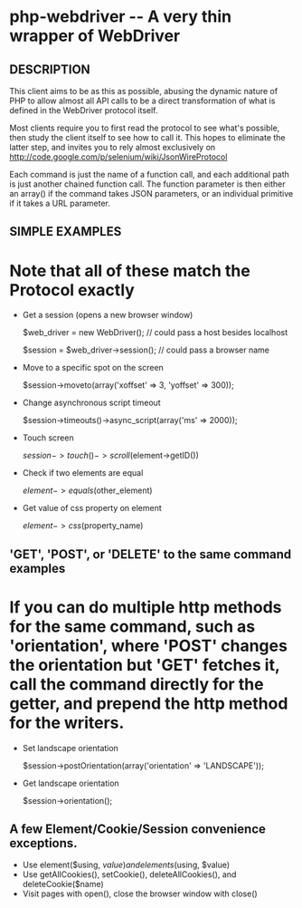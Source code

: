 php-webdriver -- A very thin wrapper of WebDriver
=================================================

## DESCRIPTION

This client aims to be as this as possible, abusing the dynamic nature of PHP to allow almost all API calls to be a direct transformation of what is defined in the WebDriver protocol itself.

Most clients require you to first read the protocol to see what's possible, then study the client itself to see how to call it.  This hopes to eliminate the latter step, and invites you to rely almost exclusively on http://code.google.com/p/selenium/wiki/JsonWireProtocol

Each command is just the name of a function call, and each additional path is just another chained function call.  The function parameter is then either an array() if the command takes JSON parameters, or an individual primitive if it takes a URL parameter.

## SIMPLE EXAMPLES
# Note that all of these match the Protocol exactly

* Get a session (opens a new browser window)
  
  $web_driver = new WebDriver(); // could pass a host besides localhost
  
  $session = $web_driver->session(); // could pass a browser name
* Move to a specific spot on the screen
  
  $session->moveto(array('xoffset' => 3, 'yoffset' => 300));
* Change asynchronous script timeout
  
  $session->timeouts()->async_script(array('ms' => 2000));
* Touch screen
  
  $session->touch()->scroll($element->getID())
* Check if two elements are equal

  $element->equals($other_element)
* Get value of css property on element

  $element->css($property_name)
    
## 'GET', 'POST', or 'DELETE' to the same command examples

# If you can do multiple http methods for the same command, such as 'orientation', where 'POST' changes the orientation but 'GET' fetches it, call the command directly for the getter, and prepend the http method for the writers.

* Set landscape orientation

  $session->postOrientation(array('orientation' => 'LANDSCAPE'));
* Get landscape orientation

  $session->orientation();

## A few Element/Cookie/Session convenience exceptions.

* Use element($using, $value) and elements($using, $value)
* Use getAllCookies(), setCookie(), deleteAllCookies(), and deleteCookie($name)
* Visit pages with open(), close the browser window with close()
  